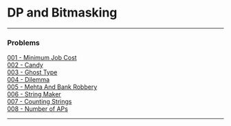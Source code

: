 # DP and Bitmasking

---

### Problems

[001 - Minimum Job Cost](./code/001-Minimum-Job-Cost.cpp)<br>
[002 - Candy](./code/002-Candy.cpp)<br>
[003 - Ghost Type](./code/003-Ghost-Type.cpp)<br>
[004 - Dilemma](./code/004-Dilemma.cpp)<br>
[005 - Mehta And Bank Robbery](./code/005-Mehta-And-Bank-Robbery.cpp)<br>
[006 - String Maker](./code/006-String-Maker.cpp)<br>
[007 - Counting Strings](./code/007-Counting-Strings.cpp)<br>
[008 - Number of APs](./code/008-Number-Of-APs.cpp)<br>

---